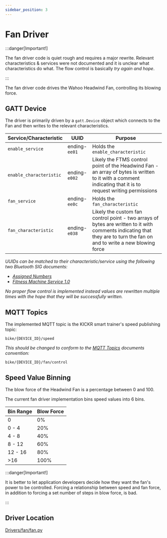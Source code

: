 ```yaml
---
sidebar_position: 3
---
```


# Fan Driver

:::danger[Important!]

The fan driver code is quiet rough and requires a major rewrite. Relevant characteristics & services were not documented and it is unclear what characteristics do what. The flow control is basically *try again and hope*.

:::

The fan driver code drives the Wahoo Headwind Fan, controlling its blowing force.

## GATT Device

The driver is primarily driven by a `gatt.Device` object which connects to the Fan and then writes to the relevant characteristics.

| Service/Characteristic | UUID | Purpose |
| ---- | ---- | ---- |
| `enable_service` | ending-`ee01` | Holds the `enable_characteristic` |
| `enable_characteristic` | ending-`e002` | Likely the FTMS control point of the Headwind Fan - an array of bytes is written to it with a comment indicating that it is to request writing permissions |
| `fan_service` | ending-`ee0c` | Holds the `fan_characteristic` |
| `fan_characteristic` | ending-`e038` | Likely the custom fan control point - two arrays of bytes are written to it with comments indicating that they are to turn the fan on and to write a new blowing force |

*UUIDs can be matched to their characteristic/service using the following two Bluetooth SIG documents:*

- *[Assigned Numbers](https://www.bluetooth.com/specifications/assigned-numbers/)*
- *[Fitness Machine Service 1.0](https://www.bluetooth.com/specifications/specs/fitness-machine-service-1-0/)*

*No proper flow control is implemented instead values are rewritten multiple times with the hope that they will be successfully written.*

## MQTT Topics

The implemented MQTT topic is the KICKR smart trainer's speed publishing topic:

`bike/{DEVICE_ID}/speed`

*This should be changed to conform to the [MQTT Topics](../MQTT-Topics.md) documents convention:*

`bike/{DEVICE_ID}/fan/control`

## Speed Value Binning

The blow force of the Headwind Fan is a percentage between 0 and 100.

The current fan driver implementation bins speed values into 6 bins.

| Bin Range | Blow Force |
| ---- | ---- |
| 0 | 0% |
| 0 - 4 | 20% |
| 4 - 8 | 40% |
| 8 - 12 | 60% |
| 12 - 16 | 80% |
| >16 | 100% |

:::danger[Important!]

It is better to let application developers decide how they want the fan's power to be controlled. Forcing a relationship between speed and fan force, in addition to forcing a set number of steps in blow force, is bad.

:::

## Driver Location

[Drivers/fan/fan.py](https://github.com/Redback-Operations/redback-smartbike-iot/blob/main/Drivers/fan/fan.py)